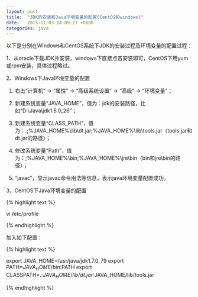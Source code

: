 ```yaml
---
layout: post
title:  "JDK的安装和Java环境变量的配置(CentOS和windows)"
date:   2015-11-03 14:09:27 +0800
categories: java
---
```


以下是分别在Windows和CentOS系统下JDK的安装过程及环境变量的配置过程：

<!-- more -->

1、从oracle下载JDK并安装，windows下直接点击安装即可，CentOS下用yum或rpm安装，具体过程略过。

2、Windows下Java环境变量的配置

1) 右击“计算机” -> “属性” -> “高级系统设置” -> “高级” -> “环境变量”；

2) 新建系统变量“JAVA_HOME”，值为：jdk的安装路径，比如“D:\Java\jdk1.6.0_26”；

3) 新建系统变量“CLASS_PATH”，值为：.;%JAVA_HOME%\lib\dt.jar;%JAVA_HOME%\lib\tools.jar（tools.jar和dt.jar的路径）；

4) 修改系统变量“Path”，值为：;%JAVA_HOME%\bin;%JAVA_HOME%\jre\bin（bin和jre\bin的路径）；

5) “javac”，显示javac命令用法等信息，表示java环境变量配置成功。

3、CentOS下Java环境变量的配置

{% highlight text %}

vi /etc/profile

{% endhighlight %}

加入如下配置：

{% highlight text %}

export JAVA_HOME=/usr/java/jdk1.7.0_79
export PATH=$JAVA_HOME/bin:$PATH
export CLASSPATH=.:$JAVA_HOME/lib/dt.jar:$JAVA_HOME/lib/tools.jar

{% endhighlight %}





